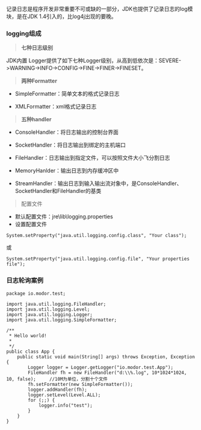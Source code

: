 记录日志是程序开发非常重要不可或缺的一部分，JDK也提供了记录日志的log模块，是在JDK 1.4引入的，比log4j出现的要晚。

### logging组成

> **七种日志级别**

JDK内置 Logger提供了如下七种Logger级别，从高到低依次是：SEVERE-&gt;WARNING-&gt;INFO-&gt;CONFIG-&gt;FINE-&gt;FINER-&gt;FINESET。 

> **两种Formatter**

* SimpleFormatter：简单文本的格式记录日志

* XMLFormatter：xml格式记录日志

> **五种handler**

* ConsoleHandler：将日志输出的控制台界面

* SocketHandler：将日志输出到绑定的主机端口

* FileHandler：日志输出到指定文件，可以按照文件大小飞分割日志

* MemoryHanlder：输出日志到内存缓冲区中

* StreamHandler：输出日志到输入输出流对象中，是ConsoleHandler、SocketHandler和FileHandler的基类

> 配置文件

* 默认配置文件：jre\lib\logging.properties
* 设置配置文件

```
System.setProperty("java.util.logging.config.class", "Your class");
```

或

```
System.setProperty("java.util.logging.config.file", "Your properties file");
```

### 日志轮询案例

```
package io.modor.test;

import java.util.logging.FileHandler;
import java.util.logging.Level;
import java.util.logging.Logger;
import java.util.logging.SimpleFormatter;

/**
 * Hello world!
 * 
 */
public class App {
    public static void main(String[] args) throws Exception, Exception {
        Logger logger = Logger.getLogger("io.modor.test.App");
        FileHandler fh = new FileHandler("d:\\%.log", 10*1024*1024, 10, false);     //10M为单位，分割十个文件
        fh.setFormatter(new SimpleFormatter());
        logger.addHandler(fh);
        logger.setLevel(Level.ALL);
        for (;;) {
            logger.info("test");
        }
    }
}
```



